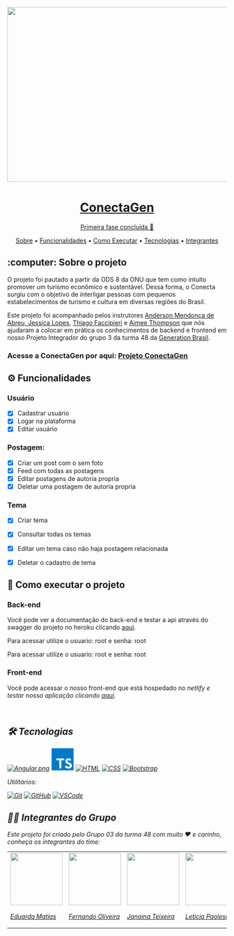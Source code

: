 <p align="center">
 <a href="https://conectagen.netlify.app/#/inicio"><img src="https://i.imgur.com/x3NdCab.png" alt="" height="400px" width="800px">
  
</p>
<h1 align="center">ConectaGen</h1>
<p align="center">Primeira fase concluída 🚀</p>
<p align="center">
  <a href="#Sobre">Sobre</a> •
  <a href="#Funcionalidades">Funcionalidades</a> •
  <a href="#Executar">Como Executar</a> •
  <a href="#Tecnologias">Tecnologias</a> •
  <a href="#Integrantes">Integrantes</a> 
 
</p>

<h2 id="Sobre">:computer: Sobre o projeto</h2>
<p>
  O projeto foi pautado a partir da ODS 8 da ONU que tem como intuito promover um turismo econômico e sustentável. Dessa forma, o Conecta surgiu com o objetivo de interligar pessoas com pequenos estabelecimentos de turismo e cultura em diversas regiões do Brasil.

<p>
  Este projeto foi acompanhado pelos instrutores  <a href="https://www.linkedin.com/in/anderson-mendon%C3%A7a-de-abreu-11179a85/">Anderson Mendonça de Abreu,  <a href= "https://www.linkedin.com/in/jessica-lopes-teodozio/">Jessica Lopes</a>, <a href="https://www.linkedin.com/in/thiago-faccipieri/">Thiago Faccipieri</a> e <a href="https://www.linkedin.com/in/aimeezita/">Aimee Thompson</a> que nós ajudaram a colocar em prática os conhecimentos de backend e frontend em nosso Projeto Integrador do grupo 3 da turma 48 da <a href="https://brazil.generation.org/">Generation Brasil</a>. 
</p>
<h3> Acesse a ConectaGen por aqui: <a href="https://conectagen.netlify.app/#/inicio">Projeto ConectaGen</a> </h3>



<h2 id="Funcionalidades">⚙️ Funcionalidades</h2>

<h3>Usuário</h3>

  - [x] Cadastrar usuário
  - [x] Logar na plataforma
  - [x] Editar usuário

<h3>Postagem:</h3>

  - [x] Criar um post com o sem foto
  - [x] Feed com todas as postagens
  - [x] Editar postagens de autoria propria
  - [x] Deletar uma postagem de autoria propria

<h3>Tema</h3>

  - [x] Criar tema
  - [x] Consultar todas os temas  
  - [x] Editar um tema caso não haja postagem relacionada
  - [x] Deletar o cadastro de tema


<h2 id="Executar">🚀 Como executar o projeto</h2>

<h3> Back-end</h3>
<p>Você pode ver a documentação do back-end e testar a api através do swagger do projeto no heroku clicando <a href="https://conectagen.herokuapp.com/">aqui</a>.</p>
<p> Para acessar utilize o usuario: root e senha: root </p>
<p> Para acessar utilize o usuario: root e senha: root </p>

<h3> Front-end</h3>
<p>Você pode acessar o nosso front-end que está hospedado no <em>netlify<em> e testar nossa aplicação clicando <a href="https://conectagen.netlify.app/#/inicio">aqui</a>.</p>

<br/>

<h2 id="Tecnologias">🛠 Tecnologias</h2>


<a href="https://angular.io/"><img src="https://cdn.jsdelivr.net/gh/devicons/devicon/icons/angularjs/angularjs-original.svg" alt="Angular.png" title="Angular" height="62px" width="62px"></a>
<a href="https://www.typescriptlang.org/"><img src="https://raw.githubusercontent.com/devicons/devicon/master/icons/typescript/typescript-original.svg" alt="TypeScript" title="TypeScript" height="52px" width="52px"></a>
<a href="https://www.w3schools.com/html/"><img src="https://cdn.jsdelivr.net/gh/devicons/devicon/icons/html5/html5-original.svg" alt="HTML" title="HTML" height="62px" width="62px"></a>
<a href="https://www.w3schools.com/css/"><img src="https://cdn.jsdelivr.net/gh/devicons/devicon/icons/css3/css3-original.svg" alt="CSS" title="CSS" height="62px" width="62px"></a>
<a href="https://getbootstrap.com.br/"><img src="https://getbootstrap.com/docs/5.2/assets/brand/bootstrap-logo-shadow.png" alt="Bootstrap" title="Bootstrap" height="62px" width="62px"></a>

<p>Utilitários:</p>
<a href="https://git-scm.com/"><img src="https://img.icons8.com/color/344/git.png" alt="Git" title="Git" height="62px" width="62px"></a>
<a href="https://github.com/"><img src="https://github.githubassets.com/images/modules/logos_page/GitHub-Mark.png" alt="GitHub" title="GitHub" height="62px" width="62px"></a>
<a href="https://code.visualstudio.com/"><img src="https://img.icons8.com/fluency/344/visual-studio-code-2019.png" alt="VSCode" title="VSCode" height="52px" width="52px"></a>


<h2 id="Integrantes">👨‍💻 Integrantes do Grupo</h2>
<p>Este projeto foi criado pelo Grupo 03 da turma 48 com muito ❤️ e carinho, conheça os integrantes do time:</p>
<table>
  <tr>
    <td>
      <a href="https://github.com/EduardaMatias"><img src="https://media-exp1.licdn.com/dms/image/C4D03AQFCVuyzj05pIw/profile-displayphoto-shrink_200_200/0/1652291078927?e=1658361600&v=beta&t=ClrCBw7N87R0kvGNo5IDeF4dczM8A7vFgqwdOg6K7HE" width="120px;" height="120px;"></a>  
      <a href="https://www.linkedin.com/in/eduarda-matias-8843481b8/"><p>Eduarda Matias</p></a>
    </td>
    <td>
      <a href="https://github.com/Fernando-Oliver"><img src="https://media-exp1.licdn.com/dms/image/C4D03AQFTVwTfXIo--Q/profile-displayphoto-shrink_800_800/0/1645578595823?e=1658361600&v=beta&t=5asQ6n9lnWCTOZPXPFjbHWyAXp_7lmTv01BkpCYIuOc" width="120px;" height="120px;"></a>
      <a href="https://www.linkedin.com/in/fernando-oliveira-255b64174/"><p>Fernando Oliveira</p></a>
    </td> 
    <td>
      <a href="https://github.com/janagt"><img src="https://avatars.githubusercontent.com/u/10874709?v=4" width="120px;" height="120px;"></a>
      <a href="https://www.linkedin.com/in/janaina-teixeira/"><p>Janaina Teixeira</p></a>
    </td>
    <td>
      <a href="https://github.com/leticiapaoleschi"><img src="https://avatars.githubusercontent.com/u/100284453?v=4" width="120px;" height="120px;"></a>
      <a href="https://www.linkedin.com/in/leticiapaoleschi/"><p>Letícia Paoleschi</p></a>
    </td>
    <td>
      <a href="https://github.com/MatheusMSF"><img src="https://i.imgur.com/3vxbZtY.png" width="120px;" height="120px;"></a>
      <a href="https://www.linkedin.com/in/matheus-ferreira-317b98231/"><p>Matheus Ferreira</p></a>
    </td>
    <td>
      <a href="https://github.com/victormreis"><img src="https://avatars.githubusercontent.com/u/57497791?v=4" width="120px;" height="120px;"></a>
      <a href="https://www.linkedin.com/in/victorm-reis/"><p>Victor Martins</p></a>
    </td>
  </tr>
</table>
